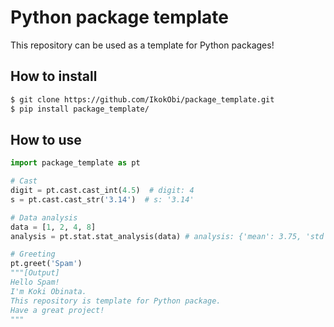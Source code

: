 # Python package template

This repository can be used as a template for Python packages!


## How to install
```bash
$ git clone https://github.com/IkokObi/package_template.git
$ pip install package_template/
```

## How to use
```python
import package_template as pt

# Cast
digit = pt.cast.cast_int(4.5)  # digit: 4
s = pt.cast.cast_str('3.14')  # s: '3.14'

# Data analysis
data = [1, 2, 4, 8]
analysis = pt.stat.stat_analysis(data) # analysis: {'mean': 3.75, 'std': 2.680951323690902}

# Greeting
pt.greet('Spam')
"""[Output]
Hello Spam!
I'm Koki Obinata.
This repository is template for Python package.
Have a great project!  
"""
```
